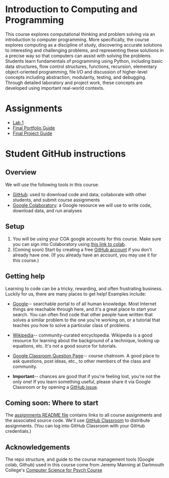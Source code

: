 # Introduction to Computing and Programming

This course explores computational thinking and problem solving via an introduction to computer programming. More specifically, the course explores computing as a discipline of study, discovering accurate solutions to interesting and challenging problems, and representing these solutions in a precise way so that computers can assist with solving the problems. Students learn fundamentals of programming using Python, including basic data structures, flow control structures, functions, recursion, elementary object-oriented programming, file I/O and discussion of higher-level concepts including abstraction, modularity, testing, and debugging. Through detailed laboratory and project work, these concepts are developed using important real-world contexts. 

# Assignments

- [Lab 1](/assignments/lab_1/lab1.pdf)
- [Final Portfolio Guide](/assignments/portfolio/portfolio_guide.html)
- [Final Project Guide](/assignments/final_project_portfolio/project_portfolio_guide.html)

# Student GitHub instructions

## Overview
We will use the following tools in this course:
- [GitHub](https://www.github.com): used to download code and data, collaborate with other students, and submit course assignments
- [Google Colaboratory](https://colab.research.google.com/): a Google resource we will use to write code, download data, and run analyses

## Setup 
1. You will be using your COA google accounts for this course. Make sure you can sign into Colaboratory using [this link to colab](https://colab.research.google.com/).
2. (Coming soon) Start by creating a free [GitHub account](https://www.github.com) if you don't already have one.  (If you already have an account, you may use it for this course.)

## Getting help
Learning to code can be a tricky, rewarding, and often frustrating business.  Luckily for us, there are many places to get help!  Examples include:
- [Google](https://www.google.com)-- searchable portal to of all human knowledge. Most Internet things are reachable through here, and it's a great place to start your search.  You can often find code that other people have written that solves a similar problem to the one you're working on, or a tutorial that teaches you how to solve a particular class of problems.
- [Wikipedia](https://www.wikipedia.org/)-- community-curated encyclopedia. Wikipedia is a good resource for learning about the background of a technique, looking up equations, etc.  It's not a good source for tutorials.
- [Google Classroom Question Page]()-- course chatroom.  A good place to ask questions, post ideas, etc., to other members of the class and community.

- **Important**-- chances are good that if you're feeling lost, you're not the only one!  If you learn something useful, please share it via Google Classroom or by opening a [GitHub issue](https://github.com/LaurieLBaker/DCS-109/issues).

## Coming soon: Where to start

The [assignments README file](https://github.com/LaurieLBaker/DCS-109/) contains links to all course assignments and the associated source code.  We'll use [GitHub Classroom](https://classroom.github.com/) to distribute assignments.  (You can log into GitHub Classroom with your GitHub credentials.)

## Acknowledgements

The repo structure, and guide to the course management tools (Google colab, Github) used in this course come from Jeremy Manning at Dartmouth College's [Computer Science for Psych Course](https://github.com/ContextLab/cs-for-psych#readme)



